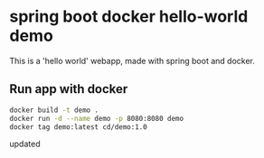 # spring boot docker hello-world demo
This is a 'hello world' webapp, made with spring boot and docker.

## Run app with docker
``` bash
docker build -t demo .
docker run -d --name demo -p 8080:8080 demo
docker tag demo:latest cd/demo:1.0
```

updated
